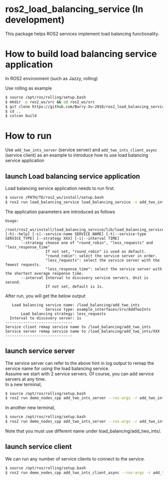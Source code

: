 # ros2_load_balancing_service (In development)
This package helps ROS2 services implement load balancing functionality.

# How to build load balancing service application
In ROS2 environment (such as Jazzy, rolling)

Use rolling as example
```bash
$ source /opt/ros/rolling/setup.bash
$ mkdir -p ros2_ws/src && cd ros2_ws/src
$ git clone https://github.com/Barry-Xu-2018/ros2_load_balancing_service.git
$ cd ..
$ colcon build
```

# How to run

Use `add_two_ints_server` (service server) and `add_two_ints_client_async` (service client) as an example to introduce how to use load balancing service application

## launch Load balancing service application
Load balancing service application needs to run first.
```bash
$ source /PATH/TO/ros2_ws/install/setup.bash
$ ros2 run load_balancing_service load_balancing_service -s add_two_ints -t example_interfaces/srv/AddTwoInts --strategy less_requests -i 1
```
The application parameters are introduced as follows
```
Usage:
    /root/ros2_ws/install/load_balancing_service/lib/load_balancing_service/load_balancing_service [-h|--help] [-s|--service-name SERVICE_NAME] [-t|--service-type SERVICE_TYPE] [--strategy XXX] [-i|--interval TIME]
       --strategy choose one of "round_robin", "less_requests" and "less_response_time"
                  If not set, "round_robin" is used as default.
                  "round_robin": select the service server in order.
                  "less_requests": select the service server with the fewest requests.
                  "less_response_time": select the service server with the shortest average response time.
       --interval Interval to discovery service servers. Unit is second.
                  If not set, default is 1s.
```

After run, you will get the below output
```
   Load balancing service name: /load_balancing/add_two_ints
                  Service type: example_interfaces/srv/AddTwoInts
       Load balancing strategy: less_requests
  Interval to discovery server: 1s
------------------------------
Service client remap service name to /load_balancing/add_two_ints
Service server remap service name to /load_balancing/add_two_ints/XXX
------------------------------
```

## launch service server

The service server can refer to the above hint in log output to remap the service name for using the load balancing service.  
Assume we start with 2 service servers. Of course, you can add service servers at any time.  
In a new terminal,
```bash
$ source /opt/ros/rolling/setup.bash
$ ros2 run demo_nodes_cpp add_two_ints_server --ros-args -r add_two_ints:=load_balancing/add_two_ints/s1
```
In another new terminal,
```bash
$ source /opt/ros/rolling/setup.bash
$ ros2 run demo_nodes_cpp add_two_ints_server --ros-args -r add_two_ints:=load_balancing/add_two_ints/s2
```
Note that you must use different name under load_balancing/add_two_ints/.  


## launch service client

We can run any number of service clients to connect to the service.
```bash
$ source /opt/ros/rolling/setup.bash
$ ros2 run demo_nodes_cpp add_two_ints_client_async --ros-args -r add_two_ints:=load_balancing/add_two_ints
```
